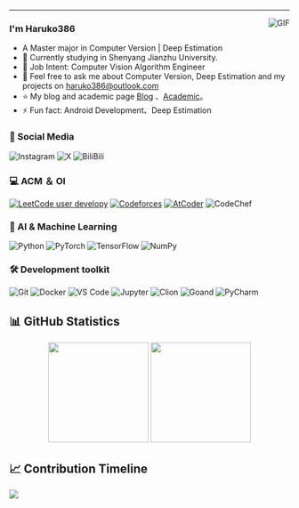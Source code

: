 ---
<img align="right" alt="GIF" src="https://raw.githubusercontent.com/JoeyBling/JoeyBling/master/pic/pusheencode.gif" />

### I'm Haruko386

- A Master major in Computer Version | Deep Estimation
- 🌱 Currently studying in Shenyang Jianzhu University.
- 💼 Job Intent: Computer Vision Algorithm Engineer
- 💬 Feel free to ask me about Computer Version, Deep Estimation and my projects on [haruko386@outlook.com](mailto:haruko386@outlook.com)
- ⭐ My blog and academic page [Blog](https://dimon0000000.github.io/) 、[Academic](https://haruko386.github.io/)。
- ⚡ Fun fact: Android Development、Deep Estimation

### 📱 Social Media
![Instagram](https://img.shields.io/badge/Instagram-endless_developy-u?style=social&logo=instagram)
![X](https://img.shields.io/badge/Twitter-HarukoHust-u?style=social&logo=X)
![BiliBili](https://img.shields.io/badge/Bilibili-%E6%9E%AB%E5%8F%B6%E5%90%91%E6%99%9A%E6%B8%85%E9%A3%8E%E5%87%89-u?style=social&logo=Bilibili&link=https%3A%2F%2Fspace.bilibili.com%2F291003955%3Fspm_id_from%3D333.1007.0.0)

### 💻 ACM ＆ OI
[![LeetCode user developy](https://img.shields.io/badge/dynamic/json?style=flat&labelColor=black&color=%23ffa116&label=Leetcode&query=ratingQuantile&url=https%3A%2F%2Fleetcode-badge.vercel.app%2Fapi%2Fusers%2Fdevelopy%2Fcn%2F&logo=leetcode&logoColor=yellow)](https://leetcode.cn/developy/)
[![Codeforces](https://badges.riever.dev/codeforces/Developy.svg?left_color=black)](https://codeforces.com/profile/Developy)
[![AtCoder](https://badges.riever.dev/atcoder/Developy.svg?left_color=lightgrey)](https://atcoder.jp/users/Developy)
![CodeChef](https://img.shields.io/badge/CodeChef-1688-darkblue?style=flat&logo=CodeChef&logoColor=%235B4638&labelColor=lightgrey)



### 🤖 AI & Machine Learning
![Python](https://img.shields.io/badge/Python-3776AB?style=for-the-badge&logo=python&logoColor=white)
![PyTorch](https://img.shields.io/badge/PyTorch-EE4C2C?style=for-the-badge&logo=pytorch&logoColor=white)
![TensorFlow](https://img.shields.io/badge/TensorFlow-FF6F00?style=for-the-badge&logo=tensorflow&logoColor=white)
![NumPy](https://img.shields.io/badge/NumPy-013243?style=for-the-badge&logo=numpy&logoColor=white)

### 🛠️ Development toolkit
![Git](https://img.shields.io/badge/Git-F05032?style=for-the-badge&logo=git&logoColor=white)
![Docker](https://img.shields.io/badge/Docker-2496ED?style=for-the-badge&logo=docker&logoColor=white)
![VS Code](https://img.shields.io/badge/VS_Code-007ACC?style=for-the-badge&logo=visual-studio-code&logoColor=white)
![Jupyter](https://img.shields.io/badge/Jupyter-F37626?style=for-the-badge&logo=jupyter&logoColor=white)
![Clion](https://img.shields.io/badge/clion-darkgreen?style=for-the-badge&logo=Clion)
![Goand](https://img.shields.io/badge/goland-purple?style=for-the-badge&logo=Goland)
![PyCharm](https://img.shields.io/badge/PyCharm-green?style=for-the-badge&logo=Pycharm)


## 📊 GitHub Statistics

<div align="center">
  <img height="180em" src="https://github-readme-stats.vercel.app/api?username=haruko386&show_icons=true&theme=radical&include_all_commits=true&count_private=true"/>
  <img height="180em" src="https://github-readme-stats.vercel.app/api/top-langs/?username=haruko386&layout=compact&langs_count=8&theme=radical"/>
</div>

## 📈 Contribution Timeline
![](https://github-readme-activity-graph.vercel.app/graph?username=haruko386&theme=dracula)
